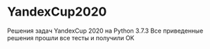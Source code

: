 # YandexCup2020
Решения задач YandexCup 2020 на Python 3.7.3
Все приведенные решения прошли все тесты и получили OK
